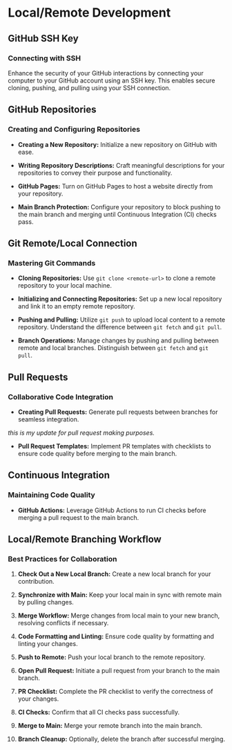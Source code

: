 # Local/Remote Development

## GitHub SSH Key

### Connecting with SSH

Enhance the security of your GitHub interactions by connecting your computer to your GitHub account using an SSH key. This enables secure cloning, pushing, and pulling using your SSH connection.

## GitHub Repositories

### Creating and Configuring Repositories

- **Creating a New Repository:** Initialize a new repository on GitHub with ease.

- **Writing Repository Descriptions:** Craft meaningful descriptions for your repositories to convey their purpose and functionality.

- **GitHub Pages:** Turn on GitHub Pages to host a website directly from your repository.

- **Main Branch Protection:** Configure your repository to block pushing to the main branch and merging until Continuous Integration (CI) checks pass.

## Git Remote/Local Connection

### Mastering Git Commands

- **Cloning Repositories:** Use `git clone <remote-url>` to clone a remote repository to your local machine.

- **Initializing and Connecting Repositories:** Set up a new local repository and link it to an empty remote repository.

- **Pushing and Pulling:** Utilize `git push` to upload local content to a remote repository. Understand the difference between `git fetch` and `git pull`.

- **Branch Operations:** Manage changes by pushing and pulling between remote and local branches. Distinguish between `git fetch` and `git pull`.

## Pull Requests

### Collaborative Code Integration

- **Creating Pull Requests:** Generate pull requests between branches for seamless integration.

_this is my update for pull request making purposes._

- **Pull Request Templates:** Implement PR templates with checklists to ensure code quality before merging to the main branch.

## Continuous Integration

### Maintaining Code Quality

- **GitHub Actions:** Leverage GitHub Actions to run CI checks before merging a pull request to the main branch.

## Local/Remote Branching Workflow

### Best Practices for Collaboration

1. **Check Out a New Local Branch:** Create a new local branch for your contribution.

2. **Synchronize with Main:** Keep your local main in sync with remote main by pulling changes.

3. **Merge Workflow:** Merge changes from local main to your new branch, resolving conflicts if necessary.

4. **Code Formatting and Linting:** Ensure code quality by formatting and linting your changes.

5. **Push to Remote:** Push your local branch to the remote repository.

6. **Open Pull Request:** Initiate a pull request from your branch to the main branch.

7. **PR Checklist:** Complete the PR checklist to verify the correctness of your changes.

8. **CI Checks:** Confirm that all CI checks pass successfully.

9. **Merge to Main:** Merge your remote branch into the main branch.

10. **Branch Cleanup:** Optionally, delete the branch after successful merging.
